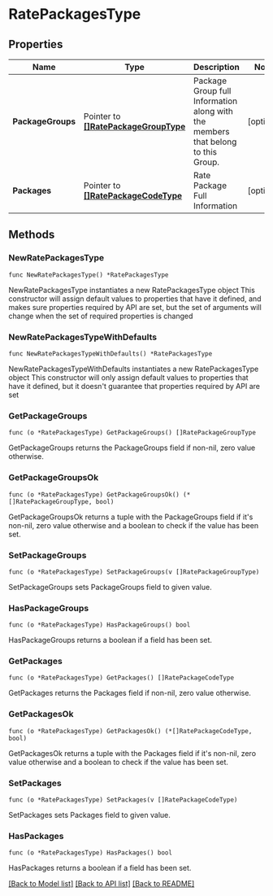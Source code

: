 # RatePackagesType

## Properties

Name | Type | Description | Notes
------------ | ------------- | ------------- | -------------
**PackageGroups** | Pointer to [**[]RatePackageGroupType**](RatePackageGroupType.md) | Package Group full Information along with the members that belong to this Group. | [optional] 
**Packages** | Pointer to [**[]RatePackageCodeType**](RatePackageCodeType.md) | Rate Package Full Information | [optional] 

## Methods

### NewRatePackagesType

`func NewRatePackagesType() *RatePackagesType`

NewRatePackagesType instantiates a new RatePackagesType object
This constructor will assign default values to properties that have it defined,
and makes sure properties required by API are set, but the set of arguments
will change when the set of required properties is changed

### NewRatePackagesTypeWithDefaults

`func NewRatePackagesTypeWithDefaults() *RatePackagesType`

NewRatePackagesTypeWithDefaults instantiates a new RatePackagesType object
This constructor will only assign default values to properties that have it defined,
but it doesn't guarantee that properties required by API are set

### GetPackageGroups

`func (o *RatePackagesType) GetPackageGroups() []RatePackageGroupType`

GetPackageGroups returns the PackageGroups field if non-nil, zero value otherwise.

### GetPackageGroupsOk

`func (o *RatePackagesType) GetPackageGroupsOk() (*[]RatePackageGroupType, bool)`

GetPackageGroupsOk returns a tuple with the PackageGroups field if it's non-nil, zero value otherwise
and a boolean to check if the value has been set.

### SetPackageGroups

`func (o *RatePackagesType) SetPackageGroups(v []RatePackageGroupType)`

SetPackageGroups sets PackageGroups field to given value.

### HasPackageGroups

`func (o *RatePackagesType) HasPackageGroups() bool`

HasPackageGroups returns a boolean if a field has been set.

### GetPackages

`func (o *RatePackagesType) GetPackages() []RatePackageCodeType`

GetPackages returns the Packages field if non-nil, zero value otherwise.

### GetPackagesOk

`func (o *RatePackagesType) GetPackagesOk() (*[]RatePackageCodeType, bool)`

GetPackagesOk returns a tuple with the Packages field if it's non-nil, zero value otherwise
and a boolean to check if the value has been set.

### SetPackages

`func (o *RatePackagesType) SetPackages(v []RatePackageCodeType)`

SetPackages sets Packages field to given value.

### HasPackages

`func (o *RatePackagesType) HasPackages() bool`

HasPackages returns a boolean if a field has been set.


[[Back to Model list]](../README.md#documentation-for-models) [[Back to API list]](../README.md#documentation-for-api-endpoints) [[Back to README]](../README.md)


